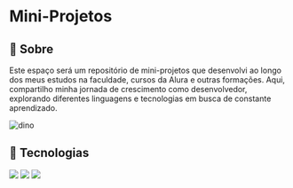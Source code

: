 <h1>Mini-Projetos</h1>

<h2>📌 Sobre</h2>
<p>Este espaço será um repositório de mini-projetos que desenvolvi ao longo dos meus estudos na faculdade, cursos da Alura e outras formações. Aqui, compartilho minha jornada de crescimento como desenvolvedor, explorando diferentes linguagens e tecnologias em busca de constante aprendizado.</p>

![dino](https://github.com/user-attachments/assets/c7274f85-6c7b-410c-823e-e505a3368e00)

## 🚀 Tecnologias
<div>
  <img src="https://img.shields.io/badge/HTML-239120?style=for-the-badge&logo=html5&logoColor=white">
  <img src="https://img.shields.io/badge/CSS-239120?&style=for-the-badge&logo=css3&logoColor=white">
  <img src="https://img.shields.io/badge/JavaScript-F7DF1E?style=for-the-badge&logo=javascript&logoColor=black">
</div>
